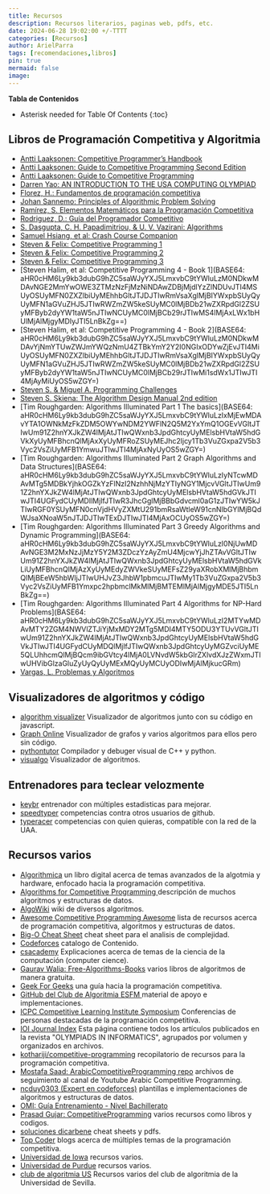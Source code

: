 ```yaml
---
title: Recursos
description: Recursos literarios, paginas web, pdfs, etc.
date: 2024-06-28 19:02:00 +/-TTTT
categories: [Recursos]
author: ArielParra 
tags: [recomendaciones,libros]
pin: true
mermaid: false
image:
---
```


__Tabla de Contenidos__
* Asterisk needed for Table Of Contents
{:toc} 

## Libros de Programación Competitiva y Algoritmia

- [Antti Laaksonen: Competitive Programmer’s Handbook](https://cses.fi/book/book.pdf)
- [Antti Laaksonen: Guide to Competitive Programming Second Edition](https://edisciplinas.usp.br/pluginfile.php/7933913/course/section/6549987/Antti%20Laaksonen%20-%20Guide%20to%20Competitive%20Programming_%20Learning_Version2.pdf)
- [Antti Laaksonen: Guide to Competitive Programming](https://duoblogger.github.io/assets/pdf/memonvyftw/guide-t-cp.pdf)
- [Darren Yao: AN INTRODUCTION TO THE USA COMPUTING OLYMPIAD](https://darrenyao.com/usacobook/cpp.pdf)
- [Florez, H.: Fundamentos de programación competitiva](https://www.ecoeediciones.com/wp-content/uploads/2024/08/9789585082861_contenido.pdf)
- [Johan Sannemo: Principles of Algorithmic Problem Solving](https://www.csc.kth.se/~jsannemo/slask/main.pdf)
- [Ramírez, S. Elementos Matemáticos para la Programación Competitiva](http://132.248.9.195/ptd2020/enero/0799978/Index.html)
- [Rodriguez, D.: Guía del Programador Competitivo](https://www.ecci.edu.co/wp-content/uploads/2024/07/Guia-del-Programador.pdf)
- [S. Dasgupta, C. H. Papadimitriou, & U. V. Vazirani: Algorithms](https://web.archive.org/web/20160113140911/http://algorithmics.lsi.upc.edu/docs/Dasgupta-Papadimitriou-Vazirani.pdf)
- [Samuel Hsiang, et al: Crash Course Companion](https://github.com/alwayswimmin/cs_guide/blob/master/guide.pdf)
- [Steven & Felix: Competitive Programming 1](https://www.comp.nus.edu.sg/~stevenha/myteaching/competitive_programming/cp1.pdf)
- [Steven & Felix: Competitive Programming 2](https://www.comp.nus.edu.sg/~stevenha/myteaching/competitive_programming/cp1.pdf)
- [Steven & Felix: Competitive Programming 3](https://files.gitter.im/SamZhangQingChuan/sam/DA1g/Steven-Halim_-Felix-Halim-Competitive-Programming-3_-The-New-Lower-Bound-of-Programming-Contests-Lulu.com-_2013_.pdf)
- [Steven Halim, et al: Competitive Programming 4 - Book 1](BASE64: aHR0cHM6Ly9kb3dubG9hZC5saWJyYXJ5LmxvbC9tYWluLzM0NDkwMDAvNGE2MmYwOWE3ZTMzNzFjMzNiNDAwZDBjMjdlYzZlNDUvJTI4MSUyOSUyMFN0ZXZlbiUyMEhhbGltJTJDJTIwRmVsaXglMjBIYWxpbSUyQyUyMFN1aGVuZHJ5JTIwRWZmZW5keSUyMC0lMjBDb21wZXRpdGl2ZSUyMFByb2dyYW1taW5nJTIwNCUyMC0lMjBCb29rJTIwMS4lMjAxLWx1bHUlMjAlMjgyMDIyJTI5LnBkZg==)
- [Steven Halim, et al: Competitive Programming 4 - Book 2](BASE64: aHR0cHM6Ly9kb3dubG9hZC5saWJyYXJ5LmxvbC9tYWluLzM0NDkwMDAvYjNmYTUwZWJmYWQzNmU4ZTBkYmY2Y2I0NGIxODYwZjEvJTI4MiUyOSUyMFN0ZXZlbiUyMEhhbGltJTJDJTIwRmVsaXglMjBIYWxpbSUyQyUyMFN1aGVuZHJ5JTIwRWZmZW5keSUyMC0lMjBDb21wZXRpdGl2ZSUyMFByb2dyYW1taW5nJTIwNCUyMC0lMjBCb29rJTIwMi1sdWx1JTIwJTI4MjAyMiUyOS5wZGY=)
- [Steven S. & Miguel A. Programming Challenges](https://i.cs.hku.hk/~provinci/files/b2-programming_challenges.pdf)
- [Steven S. Skiena: The Algorithm Design Manual 2nd edition](https://mimoza.marmara.edu.tr/~msakalli/cse706_12/SkienaTheAlgorithmDesignManual.pdf)
- [Tim Roughgarden: Algorithms Illuminated Part 1 The basics](BASE64: aHR0cHM6Ly9kb3dubG9hZC5saWJyYXJ5LmxvbC9tYWluLzIxMjEwMDAvYTA1OWNkMzFkZDM5OWYwNDM2YWFlN2Q5M2YxYmQ1OGEvVGltJTIwUm91Z2hnYXJkZW4lMjAtJTIwQWxnb3JpdGhtcyUyMElsbHVtaW5hdGVkXyUyMFBhcnQlMjAxXyUyMFRoZSUyMEJhc2ljcy1Tb3VuZGxpa2V5b3Vyc2VsZiUyMFB1YmwuJTIwJTI4MjAxNyUyOS5wZGY=)
- [Tim Roughgarden: Algorithms Illuminated Part 2 Graph Algorithms and Data Structures](BASE64: aHR0cHM6Ly9kb3dubG9hZC5saWJyYXJ5LmxvbC9tYWluLzIyNTcwMDAvMTg5MDBkYjhkOGZkYzFlNzI2NzhhNjMzYTIyNGY1MjcvVGltJTIwUm91Z2hnYXJkZW4lMjAtJTIwQWxnb3JpdGhtcyUyMElsbHVtaW5hdGVkJTIwJTI4UGFydCUyMDIlMjlfJTIwR3JhcGglMjBBbGdvcml0aG1zJTIwYW5kJTIwRGF0YSUyMFN0cnVjdHVyZXMtU291bmRsaWtleW91cnNlbGYlMjBQdWJsaXNoaW5nJTJDJTIwTExDJTIwJTI4MjAxOCUyOS5wZGY=)
- [Tim Roughgarden: Algorithms Illuminated Part 3 Greedy Algorithms and Dynamic Programming](BASE64: aHR0cHM6Ly9kb3dubG9hZC5saWJyYXJ5LmxvbC9tYWluLzI0NjUwMDAvNGE3M2MxNzJjMzY5Y2M3ZDczYzAyZmU4MjcwYjJhZTAvVGltJTIwUm91Z2hnYXJkZW4lMjAtJTIwQWxnb3JpdGhtcyUyMElsbHVtaW5hdGVkLiUyMFBhcnQlMjAzXyUyMEdyZWVkeSUyMEFsZ29yaXRobXMlMjBhbmQlMjBEeW5hbWljJTIwUHJvZ3JhbW1pbmcuJTIwMy1Tb3VuZGxpa2V5b3Vyc2VsZiUyMFB1Ymxpc2hpbmclMkMlMjBMTEMlMjAlMjgyMDE5JTI5LnBkZg==)
- [Tim Roughgarden: Algorithms Illuminated Part 4 Algorithms for NP-Hard Problems](BASE64: aHR0cHM6Ly9kb3dubG9hZC5saWJyYXJ5LmxvbC9tYWluLzI2MTYwMDAvMTY2ZGM4NWVlZTJiYjMxMDY2MTg5MDI4MTY5ODU3YTUvVGltJTIwUm91Z2hnYXJkZW4lMjAtJTIwQWxnb3JpdGhtcyUyMElsbHVtaW5hdGVkJTIwJTI4UGFydCUyMDQlMjlfJTIwQWxnb3JpdGhtcyUyMGZvciUyME5QLUhhcmQlMjBQcm9ibGVtcy4lMjA0LVNvdW5kbGlrZXlvdXJzZWxmJTIwUHVibGlzaGluZyUyQyUyMExMQyUyMCUyODIwMjAlMjkucGRm)
- [Vargas, L. Problemas y Algoritmos](https://drive.google.com/file/d/1PLOO3wLCnOVC_cODwiofahsRGeyoJeCU/view)

## Visualizadores de algoritmos y código

- [algorithm visualizer](https://algorithm-visualizer.org/) Visualizador de algoritmos junto con su código en javascript.
- [Graph Online](https://graphonline.ru/en) Visualizador de grafos y varios algoritmos para ellos pero sin código.
- [pythontutor](https://pythontutor.com/cpp.html#mode=edit) Compilador y debuger visual de C++ y python.
- [visualgo](https://visualgo.net/en) Visualizador de algoritmos.

## Entrenadores para teclear velozmente

- [keybr](https://www.keybr.com/) entrenador con múltiples estadisticas para mejorar.
- [speedtyper](https://speedtyper.dev/) competencias contra otros usuarios de github.
- [typeracer](https://play.typeracer.com/) competencias con quien quieras, compatible con la red de la UAA.

## Recursos varios

- [Algorithmica](https://en.algorithmica.org/) un libro digital acerca de temas avanzados de la algotmia y hardware, enfocado hacia la programación competitiva.
- [Algorithms for Competitive Programming ](https://cp-algorithms.com/) descripción de muchos algoritmos y estructuras de datos. 
- [AlgoWiki](https://wiki.algo.is/) wiki de diversos algoritmos.
- [Awesome Competitive Programming Awesome](https://github.com/lnishan/awesome-competitive-programming) lista de recursos acerca de programación competitiva, algoritmos y estructuras de datos.
- [Big-O Cheat Sheet](https://www.bigocheatsheet.com/) cheat sheet para el analisis de complejidad.
- [Codeforces](https://codeforces.com/catalog) catalogo de Contenido.
- [csacademy](https://csacademy.com/lessons/) Explicaciones acerca de temas de la ciencia de la computación (computer cience).
- [Gaurav Walia: Free-Algorithms-Books](https://github.com/GauravWalia19/Free-Algorithms-Books) varios libros de algoritmos de manera gratuita.
- [Geek For Geeks](https://www.geeksforgeeks.org/competitive-programming-a-complete-guide/) una guía hacia la programación competitiva.
- [GitHub del Club de Algoritmia ESFM ](https://github.com/CPCESFM) material de apoyo e implementaciones.
- [ICPC Competitive Learning Institute Symposium](https://symposium.cli.u.icpc.global/) Conferencias de personas destacadas de la programación competitiva.
- [IOI Journal Index](https://ioinformatics.org/page/ioi-journal-index/44) Esta página contiene todos los artículos publicados en la revista "OLYMPIADS IN INFORMATICS", agrupados por volumen y organizados en archivos.
- [kothariji/competitive-programming](https://github.com/kothariji/competitive-programming) recopilatorio de recursos para la programación competitiva.
- [Mostafa Saad: ArabicCompetitiveProgramming repo](https://github.com/mostafa-saad/ArabicCompetitiveProgramming) archivos de seguimiento al canal de Youtube Arabic Competitive Programming.
- [ncduy0303 (Expert en codeforces)](https://ncduy0303.github.io/Competitive-Programming/) plantillas e implementaciones de algoritmos y estructuras de datos.
- [OMI: Guía Entrenamiento - Nivel Bachillerato](https://www.olimpiadadeinformatica.org.mx/omi/omi/Material/Preparacion_OMI_DF_EdoMex_Bach.aspx)
- [Prasad Gujar: CompetitiveProgramming](https://github.com/prasadgujar/CompetitiveProgramming) varios recursos como libros y codigos.
- [soluciones dicarbene](https://dicarbene.github.io/solutions/resources_learn/) cheat sheets y pdfs.
- [Top Coder](https://www.topcoder.com/thrive/tracks?track=Competitive%20Programming) blogs acerca de múltiples temas de la programación competitiva.
- [Universidad de Iowa](https://icpc.cs.iastate.edu/resources) recursos varios.
- [Universidad de Purdue](https://www.cs.purdue.edu/homes/ninghui/courses/390_Fall19/resources.html) recursos varios.
- [club de algoritmia US](https://clubalgoritmiaus.es/resources/) Recursos varios del club de algoritmia de la Universidad de Sevilla.